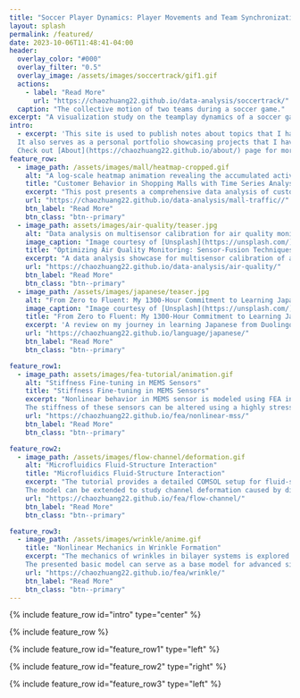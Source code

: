 ```yaml
---
title: "Soccer Player Dynamics: Player Movements and Team Synchronization"
layout: splash
permalink: /featured/
date: 2023-10-06T11:48:41-04:00
header:
  overlay_color: "#000"
  overlay_filter: "0.5"
  overlay_image: /assets/images/soccertrack/gif1.gif
  actions:
    - label: "Read More"
      url: "https://chaozhuang22.github.io/data-analysis/soccertrack/"
  caption: "The collective motion of two teams during a soccer game."
excerpt: "A visualization study on the teamplay dynamics of a soccer game."
intro: 
  - excerpt: 'This site is used to publish notes about topics that I have learned and read.
  It also serves as a personal portfolio showcasing projects that I have beening working on.
  Check out [About](https://chaozhuang22.github.io/about/) page for more information.'
feature_row:
  - image_path: /assets/images/mall/heatmap-cropped.gif
    alt: "A log-scale heatmap animation revealing the accumulated activity intensity within the shopping mall scene over 2000 frames."
    title: "Customer Behavior in Shopping Malls with Time Series Analysis"
    excerpt: "This post presents a comprehensive data analysis of customer traffic in shopping malls."
    url: "https://chaozhuang22.github.io/data-analysis/mall-traffic//"
    btn_label: "Read More"
    btn_class: "btn--primary"
  - image_path: assets/images/air-quality/teaser.jpg
    alt: "Data analysis on multisensor calibration for air quality monitoring applications"
    image_caption: "Image courtesy of [Unsplash](https://unsplash.com/)"
    title: "Optimizing Air Quality Monitoring: Sensor-Fusion Techniques for Precise Multisensor Calibration"
    excerpt: "A data analysis showcase for multisensor calibration of air quality monitoring."
    url: "https://chaozhuang22.github.io/data-analysis/air-quality/"
    btn_label: "Read More"
    btn_class: "btn--primary"
  - image_path: /assets/images/japanese/teaser.jpg
    alt: "From Zero to Fluent: My 1300-Hour Commitment to Learning Japanese"
    image_caption: "Image courtesy of [Unsplash](https://unsplash.com/)"
    title: "From Zero to Fluent: My 1300-Hour Commitment to Learning Japanese"
    excerpt: 'A review on my journey in learning Japanese from Duolingo to active/passive immersion.'
    url: "https://chaozhuang22.github.io/language/japanese/"
    btn_label: "Read More"
    btn_class: "btn--primary"

feature_row1:
  - image_path: assets/images/fea-tutorial/animation.gif
    alt: "Stiffness Fine-tuning in MEMS Sensors"
    title: "Stiffness Fine-tuning in MEMS Sensors"
    excerpt: "Nonlinear behavior in MEMS sensor is modeled using FEA in COMSOL Multiphysics.  
    The stiffness of these sensors can be altered using a highly stressed thin film, allowing access to zero stiffness and bistability."
    url: "https://chaozhuang22.github.io/fea/nonlinear-mss/"
    btn_label: "Read More"
    btn_class: "btn--primary"

feature_row2:
  - image_path: /assets/images/flow-channel/deformation.gif
    alt: "Microfluidics Fluid-Structure Interaction"
    title: "Microfluidics Fluid-Structure Interaction"
    excerpt: "The tutorial provides a detailed COMSOL setup for fluid-structure interaction modeling, simulating the deformation of a microfluidics channel under constant flow rate.  
    The model can be extended to study channel deformation caused by different vapors, offering potential as a viscosity sensor."
    url: "https://chaozhuang22.github.io/fea/flow-channel/"
    btn_label: "Read More"
    btn_class: "btn--primary"

feature_row3:
  - image_path: /assets/images/wrinkle/anime.gif
    title: "Nonlinear Mechanics in Wrinkle Formation"
    excerpt: "The mechanics of wrinkles in bilayer systems is explored through FEA using COMSOL Multiphysics.  
    The presented basic model can serve as a base model for advanced simulations, potentially exploring wrinkles on curved surfaces and complex wrinkle patterns."
    url: "https://chaozhuang22.github.io/fea/wrinkle/"
    btn_label: "Read More"
    btn_class: "btn--primary"
---
```


{% include feature_row id="intro" type="center" %}

{% include feature_row %}

{% include feature_row id="feature_row1" type="left" %}

{% include feature_row id="feature_row2" type="right" %}

{% include feature_row id="feature_row3" type="left" %}